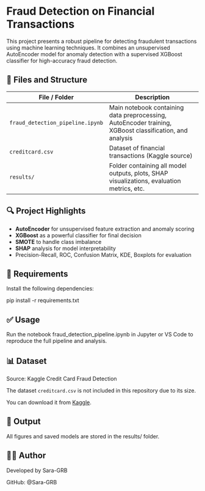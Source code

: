 # Fraud Detection on Financial Transactions

This project presents a robust pipeline for detecting fraudulent transactions using machine learning techniques. It combines an unsupervised AutoEncoder model for anomaly detection with a supervised XGBoost classifier for high-accuracy fraud detection.

## 📁 Files and Structure

| File / Folder | Description |
|---------------|-------------|
| `fraud_detection_pipeline.ipynb` | Main notebook containing data preprocessing, AutoEncoder training, XGBoost classification, and analysis |
| `creditcard.csv` | Dataset of financial transactions (Kaggle source) |
| `results/` | Folder containing all model outputs, plots, SHAP visualizations, evaluation metrics, etc. |

## 🔍 Project Highlights

- **AutoEncoder** for unsupervised feature extraction and anomaly scoring
- **XGBoost** as a powerful classifier for final decision
- **SMOTE** to handle class imbalance
- **SHAP** analysis for model interpretability
- Precision-Recall, ROC, Confusion Matrix, KDE, Boxplots for evaluation

## 🧪 Requirements

Install the following dependencies:

pip install -r requirements.txt


## ✅ Usage

Run the notebook fraud_detection_pipeline.ipynb in Jupyter or VS Code to reproduce the full pipeline and analysis.

## 📊 Dataset

Source: Kaggle Credit Card Fraud Detection

The dataset `creditcard.csv` is not included in this repository due to its size.

You can download it from [Kaggle](https://www.kaggle.com/datasets/mlg-ulb/creditcardfraud).


## 📁 Output

All figures and saved models are stored in the results/ folder.

## 👨‍💻 Author
Developed by Sara-GRB

GitHub: @Sara-GRB